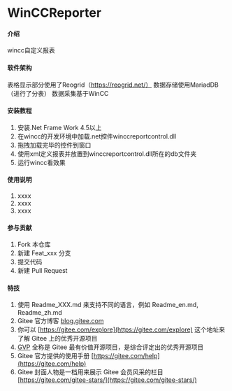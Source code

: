 # WinCCReporter

#### 介绍
wincc自定义报表

#### 软件架构
表格显示部分使用了Reogrid（https://reogrid.net/）
数据存储使用MariadDB（进行了分表）
数据采集基于WinCC


#### 安装教程

1.  安装.Net Frame Work 4.5以上
2.  在wincc的开发环境中加载.net控件winccreportcontrol.dll
3.  拖拽加载完毕的控件到窗口
4.  使用xml定义报表并放置到winccreportcontrol.dll所在的db文件夹
5.  运行wincc看效果

#### 使用说明

1.  xxxx
2.  xxxx
3.  xxxx

#### 参与贡献

1.  Fork 本仓库
2.  新建 Feat_xxx 分支
3.  提交代码
4.  新建 Pull Request


#### 特技

1.  使用 Readme\_XXX.md 来支持不同的语言，例如 Readme\_en.md, Readme\_zh.md
2.  Gitee 官方博客 [blog.gitee.com](https://blog.gitee.com)
3.  你可以 [https://gitee.com/explore](https://gitee.com/explore) 这个地址来了解 Gitee 上的优秀开源项目
4.  [GVP](https://gitee.com/gvp) 全称是 Gitee 最有价值开源项目，是综合评定出的优秀开源项目
5.  Gitee 官方提供的使用手册 [https://gitee.com/help](https://gitee.com/help)
6.  Gitee 封面人物是一档用来展示 Gitee 会员风采的栏目 [https://gitee.com/gitee-stars/](https://gitee.com/gitee-stars/)
